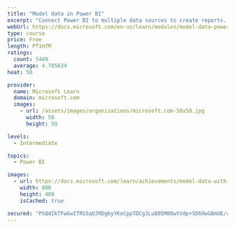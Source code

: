 ```yaml
---
title: "Model data in Power BI"
excerpt: "Connect Power BI to multiple data sources to create reports. Define the relationship between your data sources."
webUrl: https://docs.microsoft.com/en-us/learn/modules/model-data-power-bi/
type: course
price: Free
length: PT1H7M
ratings:
  count: 5449
  average: 4.705634
heat: 58

provider:
  name: Microsoft Learn
  domain: microsoft.com
  images:
    - url: /assets/images/organizations/microsoft.com-50x50.jpg
      width: 50
      height: 50

levels:
  - Intermediate

topics:
  - Power BI

images:
  - url: https://docs.microsoft.com/learn/achievements/model-data-with-power-bi-desktop-social.png
    width: 800
    height: 400
    isCached: true

secured: "PSQdIkTFwGwITRSSqUJRDgbyYKoCppTDCg3LuB05M00wtVdp+SD6OwG8mUE/cV/uIIgcblVJx9h+NUKaijHfn6FjgUmq/2641nbgnkNUoXqC1lPBKvDQ5NoJiEkJJAH+q1Ivf5HDlH0Ul8uKwdm7UbIlbzd8iwCcUpmgQv/BjvdA0+1uPZMlShpHzI4tcK4HA/H0k3OTS23UylKtQFESX8LzxmxaTaIKGqcsPF669sxCkcDFg/6Y5tcULrjyp/BY71+Og+3fjnE6Bgv4q/7/f9oWLPMLV/OjSJMuH4SWg0bKHfAxU9av6R+Y851K0EqlFBaE4sGewLnHXizK2Go/1WFQZq0VxIcE1WIFFxqIAApLdG9wRAK9KxGK7oJTJbwoK7h98VGR3ej91t4enKsqJGy9QBJBAJZDymlEopqB2tI=;X6CxR7xk1CDF5hq0A3hCjg=="
---
```


